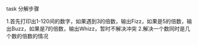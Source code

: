 task 分解步骤

1.首先打印出1-120间的数字，如果遇到3的倍数，输出Fizz，如果是5的倍数，输出Buzz，如果是7的倍数，输出Whizz，暂时不解决冲突
2.解决一个数同时是几个数的倍数的情况